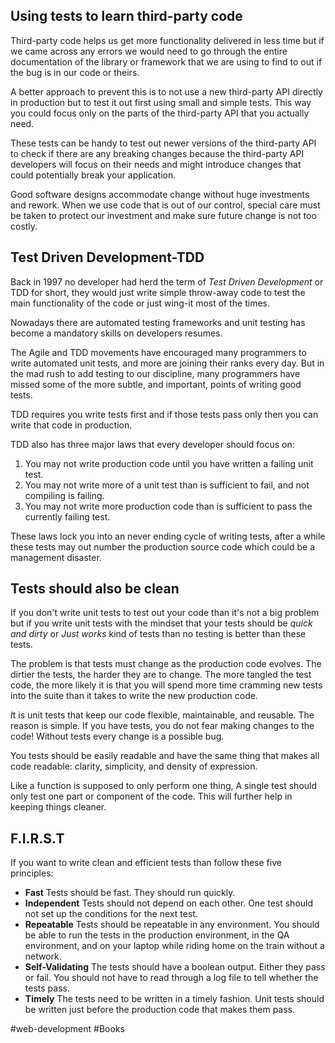 ## Using tests to learn third-party code

Third-party code helps us get more functionality delivered in less time but if we came across any errors we would need to go through the entire documentation of the library or framework that we are using to find to out if the bug is in our code or theirs.

A better approach to prevent this is to not use a new third-party API directly in production but to test it out first using small and simple tests. This way you could focus only on the parts of the third-party API that you actually need.

These tests can be handy to test out newer versions of the third-party API to check if there are any breaking changes because the third-party API developers will focus on their needs and might introduce changes that could potentially break your application.

Good software designs accommodate change without huge investments and rework. When we use code that is out of our control, special care must be taken to protect our investment and make sure future change is not too costly.

## Test Driven Development-TDD

Back in 1997 no developer had herd the term of *Test Driven Development* or TDD for short, they would just write simple throw-away code to test the main functionality of the code or just wing-it most of the times.

Nowadays there are automated testing frameworks and unit testing has become a mandatory skills on developers resumes.

The Agile and TDD movements have encouraged many programmers to write automated unit tests, and more are joining their ranks every day. But in the mad rush to add testing to our discipline, many programmers have missed some of the more subtle, and important, points of writing good tests.

TDD requires you write tests first and if those tests pass only then you can write that code in production.

TDD also has three major laws that every developer should focus on:

1. You may not write production code until you have written a failing unit test.
2. You may not write more of a unit test than is sufficient to fail, and not compiling is failing.
3. You may not write more production code than is sufficient to pass the currently failing test.

These laws lock you into an never ending cycle of writing tests, after a while these tests may out number the production source code which could be a management disaster.

## Tests should also be clean

If you don't write unit tests to test out your code than it's not a big problem but if you write unit tests with the mindset that your tests should be *quick and dirty* or *Just works* kind of tests than no testing is better than these tests.

The problem is that tests must change as the production code evolves. The dirtier the tests, the harder they are to change. The more tangled the test code, the more likely it is that you will spend more time cramming new tests into the suite than it takes to write the new production code.

*I*t is unit tests that keep our code flexible, maintainable, and reusable. The reason is simple. If you have tests, you do not fear making changes to the code! Without tests every change is a possible bug.

You tests should be easily readable and have the same thing that makes all code readable: clarity, simplicity, and density of expression.

Like a function is supposed to only perform one thing, A single test should only test one part or component of the code. This will further help in keeping things cleaner.

## F.I.R.S.T

If you want to write clean and efficient tests than follow these five principles:

- **Fast** Tests should be fast. They should run quickly.
- **Independent** Tests should not depend on each other. One test should not set up the conditions for the next test.
- **Repeatable** Tests should be repeatable in any environment. You should be able to run the tests in the production environment, in the QA environment, and on your laptop while riding home on the train without a network.
- **Self-Validating** The tests should have a boolean output. Either they pass or fail. You should not have to read through a log file to tell whether the tests pass.
- **Timely** The tests need to be written in a timely fashion. Unit tests should be written just before the production code that makes them pass.

#web-development #Books 
